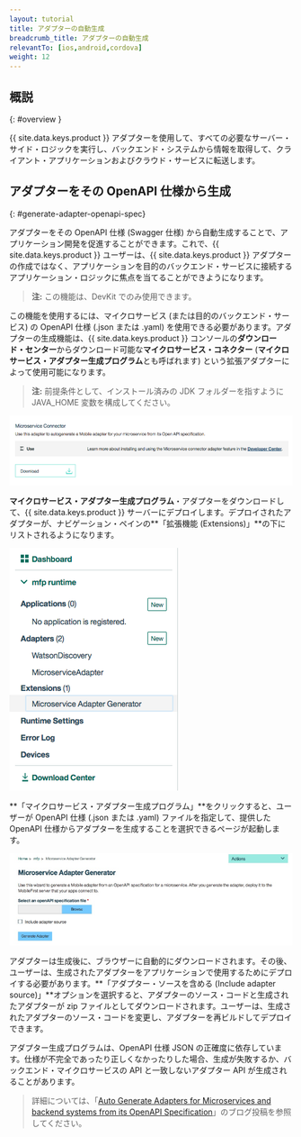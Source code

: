 ```yaml
---
layout: tutorial
title: アダプターの自動生成
breadcrumb_title: アダプターの自動生成
relevantTo: [ios,android,cordova]
weight: 12
---
```

<!-- NLS_CHARSET=UTF-8 -->
## 概説
{: #overview }

{{ site.data.keys.product }} アダプターを使用して、すべての必要なサーバー・サイド・ロジックを実行し、バックエンド・システムから情報を取得して、クライアント・アプリケーションおよびクラウド・サービスに転送します。

##  アダプターをその OpenAPI 仕様から生成
{: #generate-adapter-openapi-spec}

アダプターをその OpenAPI 仕様 (Swagger 仕様) から自動生成することで、アプリケーション開発を促進することができます。これで、{{ site.data.keys.product }} ユーザーは、{{ site.data.keys.product }} アダプターの作成ではなく、アプリケーションを目的のバックエンド・サービスに接続するアプリケーション・ロジックに焦点を当てることができようになります。

>**注:** この機能は、DevKit でのみ使用できます。

この機能を使用するには、マイクロサービス (または目的のバックエンド・サービス) の OpenAPI 仕様 (.json または .yaml) を使用できる必要があります。アダプターの生成機能は、{{ site.data.keys.product }} コンソールの**ダウンロード・センター**からダウンロード可能な**マイクロサービス・コネクター** (**マイクロサービス・アダプター生成プログラム**とも呼ばれます) という拡張アダプターによって使用可能になります。

>**注:** 前提条件として、インストール済みの JDK フォルダーを指すように JAVA_HOME 変数を構成してください。


  ![ダウンロード・センターでのアダプター生成プログラムのイメージ](./AdapterGen_DownloadCenter.png)


**マイクロサービス・アダプター生成プログラム**・アダプターをダウンロードして、{{ site.data.keys.product }} サーバーにデプロイします。デプロイされたアダプターが、ナビゲーション・ペインの**「拡張機能 (Extensions)」**の下にリストされるようになります。


  ![ナビゲーション・ペインでのアダプター生成プログラムのイメージ](./AdapterGen_naviagtionPane.png)


**「マイクロサービス・アダプター生成プログラム」**をクリックすると、ユーザーが OpenAPI 仕様 (.json または .yaml) ファイルを指定して、提供した OpenAPI 仕様からアダプターを生成することを選択できるページが起動します。

  ![「アダプター生成プログラム (Adapter generator)」ページのイメージ](./AdapterGen_generationPage.png)


アダプターは生成後に、ブラウザーに自動的にダウンロードされます。その後、ユーザーは、生成されたアダプターをアプリケーションで使用するためにデプロイする必要があります。**「アダプター・ソースを含める (Include adapter source)」**オプションを選択すると、アダプターのソース・コードと生成されたアダプターが zip ファイルとしてダウンロードされます。ユーザーは、生成されたアダプターのソース・コードを変更し、アダプターを再ビルドしてデプロイできます。

アダプター生成プログラムは、OpenAPI 仕様 JSON の正確度に依存しています。仕様が不完全であったり正しくなかったりした場合、生成が失敗するか、バックエンド・マイクロサービスの API と一致しないアダプター API が生成されることがあります。

>詳細については、「[Auto Generate Adapters for Microservices and backend systems from its OpenAPI Specification](https://mobilefirstplatform.ibmcloud.com/blog/2017/08/10/autogenerate-adapter-from-openapi-specification/)」のブログ投稿を参照してください。

